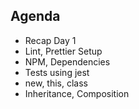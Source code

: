 ## Agenda
- Recap Day 1
- Lint, Prettier Setup
- NPM, Dependencies
- Tests using jest
- new, this, class
- Inheritance, Composition
